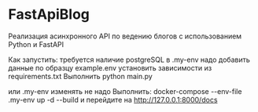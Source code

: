 # FastApiBlog
Реализация асинхронного API по ведению блогов с использованием Python и FastAPI

Как запустить:
требуется наличие postgreSQL
в .my-env надо добавить данные по образцу example.env
установить зависимости из requirements.txt
Выполнить
python main.py

или
.my-env изменять не надо
Выполнить:
docker-compose --env-file .my-env up -d --build
и перейдите на http://127.0.0.1:8000/docs


